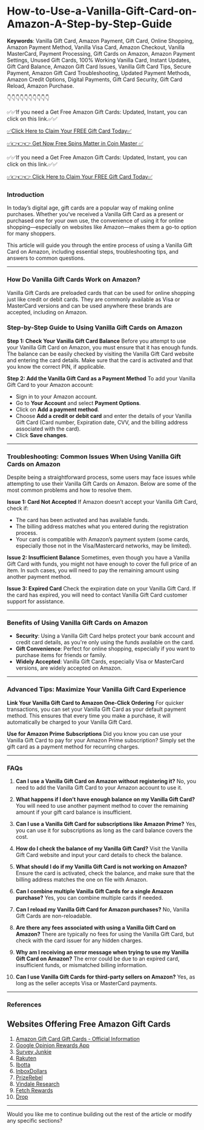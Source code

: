 # How-to-Use-a-Vanilla-Gift-Card-on-Amazon-A-Step-by-Step-Guide

**Keywords**: Vanilla Gift Card, Amazon Payment, Gift Card, Online Shopping, Amazon Payment Method, Vanilla Visa Card, Amazon Checkout, Vanilla MasterCard, Payment Processing, Gift Cards on Amazon, Amazon Payment Settings, Unused Gift Cards, 100% Working Vanilla Card, Instant Updates, Gift Card Balance, Amazon Gift Card Issues, Vanilla Gift Card Tips, Secure Payment, Amazon Gift Card Troubleshooting, Updated Payment Methods, Amazon Credit Options, Digital Payments, Gift Card Security, Gift Card Reload, Amazon Purchase.


👇👇👇👇👇👇👇👇👇👇

✅✅If you need a  Get Free Amazon Gift Cards: Updated, Instant, you can click on this link.✅✅

[✅Click Here to Claim Your FREE Gift Card Today✅](https://dmfarid.com/best-amazon-gift-card/)

[✅👉👉👉 Get Now  Free Spins Matter in Coin Master ✅](https://dmfarid.com/best-amazon-gift-card/)

✅✅If you need a  Get Free Amazon Gift Cards: Updated, Instant, you can click on this link.✅✅

[✅👉👉👉 Click Here to Claim Your FREE Gift Card Today✅](https://dmfarid.com/best-amazon-gift-card/)

### Introduction

In today’s digital age, gift cards are a popular way of making online purchases. Whether you’ve received a Vanilla Gift Card as a present or purchased one for your own use, the convenience of using it for online shopping—especially on websites like Amazon—makes them a go-to option for many shoppers. 

This article will guide you through the entire process of using a Vanilla Gift Card on Amazon, including essential steps, troubleshooting tips, and answers to common questions.

---

### How Do Vanilla Gift Cards Work on Amazon?

Vanilla Gift Cards are preloaded cards that can be used for online shopping just like credit or debit cards. They are commonly available as Visa or MasterCard versions and can be used anywhere these brands are accepted, including on Amazon. 

### Step-by-Step Guide to Using Vanilla Gift Cards on Amazon

**Step 1: Check Your Vanilla Gift Card Balance**
Before you attempt to use your Vanilla Gift Card on Amazon, you must ensure that it has enough funds. The balance can be easily checked by visiting the Vanilla Gift Card website and entering the card details. Make sure that the card is activated and that you know the correct PIN, if applicable.

**Step 2: Add the Vanilla Gift Card as a Payment Method**
To add your Vanilla Gift Card to your Amazon account:

- Sign in to your Amazon account.
- Go to **Your Account** and select **Payment Options**.
- Click on **Add a payment method**.
- Choose **Add a credit or debit card** and enter the details of your Vanilla Gift Card (Card number, Expiration date, CVV, and the billing address associated with the card).
- Click **Save changes**.

---

### Troubleshooting: Common Issues When Using Vanilla Gift Cards on Amazon

Despite being a straightforward process, some users may face issues while attempting to use their Vanilla Gift Cards on Amazon. Below are some of the most common problems and how to resolve them.

**Issue 1: Card Not Accepted**
If Amazon doesn’t accept your Vanilla Gift Card, check if:
- The card has been activated and has available funds.
- The billing address matches what you entered during the registration process.
- Your card is compatible with Amazon’s payment system (some cards, especially those not in the Visa/Mastercard networks, may be limited).

**Issue 2: Insufficient Balance**
Sometimes, even though you have a Vanilla Gift Card with funds, you might not have enough to cover the full price of an item. In such cases, you will need to pay the remaining amount using another payment method.

**Issue 3: Expired Card**
Check the expiration date on your Vanilla Gift Card. If the card has expired, you will need to contact Vanilla Gift Card customer support for assistance.

---

### Benefits of Using Vanilla Gift Cards on Amazon

- **Security**: Using a Vanilla Gift Card helps protect your bank account and credit card details, as you're only using the funds available on the card.
- **Gift Convenience**: Perfect for online shopping, especially if you want to purchase items for friends or family.
- **Widely Accepted**: Vanilla Gift Cards, especially Visa or MasterCard versions, are widely accepted on Amazon.

---

### Advanced Tips: Maximize Your Vanilla Gift Card Experience

**Link Your Vanilla Gift Card to Amazon One-Click Ordering**
For quicker transactions, you can set your Vanilla Gift Card as your default payment method. This ensures that every time you make a purchase, it will automatically be charged to your Vanilla Gift Card.

**Use for Amazon Prime Subscriptions**
Did you know you can use your Vanilla Gift Card to pay for your Amazon Prime subscription? Simply set the gift card as a payment method for recurring charges.

---

### FAQs

1. **Can I use a Vanilla Gift Card on Amazon without registering it?**
   No, you need to add the Vanilla Gift Card to your Amazon account to use it.

2. **What happens if I don’t have enough balance on my Vanilla Gift Card?**
   You will need to use another payment method to cover the remaining amount if your gift card balance is insufficient.

3. **Can I use a Vanilla Gift Card for subscriptions like Amazon Prime?**
   Yes, you can use it for subscriptions as long as the card balance covers the cost.

4. **How do I check the balance of my Vanilla Gift Card?**
   Visit the Vanilla Gift Card website and input your card details to check the balance.

5. **What should I do if my Vanilla Gift Card is not working on Amazon?**
   Ensure the card is activated, check the balance, and make sure that the billing address matches the one on file with Amazon.

6. **Can I combine multiple Vanilla Gift Cards for a single Amazon purchase?**
   Yes, you can combine multiple cards if needed.

7. **Can I reload my Vanilla Gift Card for Amazon purchases?**
   No, Vanilla Gift Cards are non-reloadable.

8. **Are there any fees associated with using a Vanilla Gift Card on Amazon?**
   There are typically no fees for using the Vanilla Gift Card, but check with the card issuer for any hidden charges.

9. **Why am I receiving an error message when trying to use my Vanilla Gift Card on Amazon?**
   The error could be due to an expired card, insufficient funds, or mismatched billing information.

10. **Can I use Vanilla Gift Cards for third-party sellers on Amazon?**
    Yes, as long as the seller accepts Visa or MasterCard payments.

---

### References

## Websites Offering Free Amazon Gift Cards

1. [Amazon Gift Card Gift Cards - Official Information](https://dmfarid.com/best-amazon-gift-card/)
2. [Google Opinion Rewards App](https://dmfarid.com/best-amazon-gift-card/)
3. [Survey Junkie](https://dmfarid.com/best-amazon-gift-card/)
4. [Rakuten](https://dmfarid.com/best-amazon-gift-card/)
5. [Ibotta](https://dmfarid.com/best-amazon-gift-card/)
6. [InboxDollars](https://dmfarid.com/best-amazon-gift-card/)
7. [PrizeRebel](https://dmfarid.com/best-amazon-gift-card/)
8. [Vindale Research](https://dmfarid.com/best-amazon-gift-card/)
9. [Fetch Rewards](https://dmfarid.com/best-amazon-gift-card/)
10. [Drop](https://dmfarid.com/best-amazon-gift-card/)

---

Would you like me to continue building out the rest of the article or modify any specific sections?
